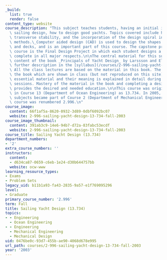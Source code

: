 ```yaml
---
_build:
  list: true
  render: false
content_type: website
course_description: "This subject teaches students, having an initial interest in\
  \ sailing design, how to design good yachts. Topics covered include hydrostatics,\
  \ transverse stability, and the incorporation of the design spiral into one's working\
  \ methods.\_Computer aided design (CAD) is used to design the shapes of hulls, appendages\
  \ and decks, and is an important part of this course. The capstone project in this\
  \ course is the Final Design Project in which each student designs a sailing yacht,\
  \ complete in all major respects.\n\nThe central material for this subject is the\
  \ content of the book _Principals of Yacht Design_ by Larssson and Eliasson (see\
  \ further description in the [syllabus](/courses/2-996-sailing-yacht-design-13-734-fall-2003/pages/syllabus)).\
  \ All the class lectures are based on the material in this book. The figures in\
  \ the book which are shown in class (but not reproduced on this site), contain the\
  \ essential material and their meaning is explained in detail during the lecture\
  \ sessions. Mastery of the material in the book and completing a design project\
  \ provides the desired and needed education.\n\nThis course was originally offered\
  \ in Course 13 (Department of Ocean Engineering) as 13.734. In 2005, ocean engineering\
  \ subjects became part of Course 2 (Department of Mechanical Engineering), and this\
  \ course was renumbered 2.996.\n"
course_image:
  content: 66f1af5a-8620-0932-3d89-0dbf6092bc07
  website: 2-996-sailing-yacht-design-13-734-fall-2003
course_image_thumbnail:
  content: 391ab3c9-14e6-94b7-d72a-83fabc53ecdf
  website: 2-996-sailing-yacht-design-13-734-fall-2003
course_title: Sailing Yacht Design (13.734)
department_numbers:
- '2'
extra_course_numbers: ''
instructors:
  content:
  - d634ca87-0659-c6eb-1e24-d30b644757bb
  website: ocw-www
learning_resource_types:
- Exams
- Problem Sets
legacy_uid: b11b1a93-fa43-2835-9a57-e1f769095296
level:
- Graduate
primary_course_number: '2.996'
term: Fall
title: Sailing Yacht Design (13.734)
topics:
- - Engineering
  - Ocean Engineering
- - Engineering
  - Mechanical Engineering
  - Mechanical Design
uid: 0476be0c-93d7-455b-ae90-4068d678e995
url_path: courses/2-996-sailing-yacht-design-13-734-fall-2003
year: '2003'
---
```

